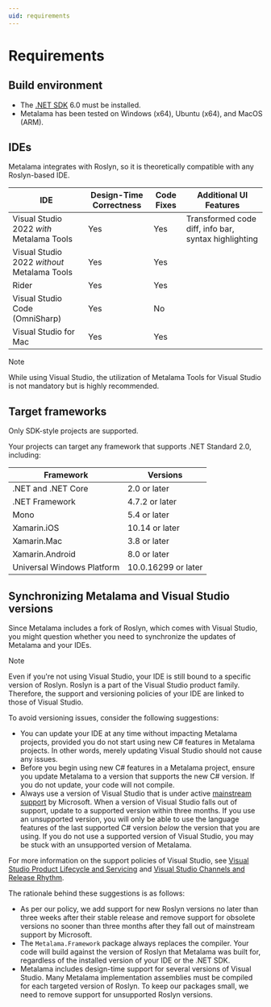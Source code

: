 ```yaml
---
uid: requirements
---
```


# Requirements

## Build environment

* The [.NET SDK](https://dotnet.microsoft.com/download) 6.0 must be installed.
* Metalama has been tested on Windows (x64), Ubuntu (x64), and MacOS (ARM).

## IDEs

Metalama integrates with Roslyn, so it is theoretically compatible with any Roslyn-based IDE.

| IDE | Design-Time Correctness | Code Fixes | Additional UI Features |
| --- | ----------------------- | ---------- | ---------------------- |
| Visual Studio 2022 _with_ Metalama Tools | Yes | Yes | Transformed code diff, info bar, syntax highlighting |
| Visual Studio 2022 _without_ Metalama Tools | Yes | Yes | |
| Rider | Yes | Yes | |
| Visual Studio Code (OmniSharp) | Yes | No | |
| Visual Studio for Mac | Yes | Yes |

> [!NOTE]
> While using Visual Studio, the utilization of Metalama Tools for Visual Studio is not mandatory but is highly recommended.

## Target frameworks

Only SDK-style projects are supported.

Your projects can target any framework that supports .NET Standard 2.0, including:

| Framework | Versions |
|-----------|-----------|
| .NET and .NET Core	| 2.0 or later |
| .NET Framework | 4.7.2  or later |
| Mono |	5.4 or later |
| Xamarin.iOS	 | 10.14 or later |
| Xamarin.Mac |	3.8 or later |
| Xamarin.Android |	8.0 or later |
| Universal Windows Platform	| 10.0.16299 or later |

## Synchronizing Metalama and Visual Studio versions

Since Metalama includes a fork of Roslyn, which comes with Visual Studio, you might question whether you need to synchronize the updates of Metalama and your IDEs.

> [!NOTE]
> Even if you're not using Visual Studio, your IDE is still bound to a specific version of Roslyn. Roslyn is a part of the Visual Studio product family. Therefore, the support and versioning policies of your IDE are linked to those of Visual Studio.

To avoid versioning issues, consider the following suggestions:

* You can update your IDE at any time without impacting Metalama projects, provided you do not start using new C# features in Metalama projects. In other words, merely updating Visual Studio should not cause any issues.
* Before you begin using new C# features in a Metalama project, ensure you update Metalama to a version that supports the new C# version. If you do not update, your code will not compile.
* Always use a version of Visual Studio that is under active [mainstream support](https://docs.microsoft.com/en-us/lifecycle/policies/fixed#mainstream-support) by Microsoft. When a version of Visual Studio falls out of support, update to a supported version within three months. If you use an unsupported version, you will only be able to use the language features of the last supported C# version _below_ the version that you are using. If you do not use a supported version of Visual Studio, you may be stuck with an unsupported version of Metalama.

For more information on the support policies of Visual Studio, see [Visual Studio Product Lifecycle and Servicing](https://docs.microsoft.com/en-us/visualstudio/productinfo/vs-servicing) and [Visual Studio Channels and Release Rhythm](https://docs.microsoft.com/en-us/visualstudio/productinfo/release-rhythm).

The rationale behind these suggestions is as follows:

* As per our policy, we add support for new Roslyn versions no later than three weeks after their stable release and remove support for obsolete versions no sooner than three months after they fall out of mainstream support by Microsoft.
* The `Metalama.Framework` package always replaces the compiler. Your code will build against the version of Roslyn that Metalama was built for, regardless of the installed version of your IDE or the .NET SDK.
* Metalama includes design-time support for several versions of Visual Studio. Many Metalama implementation assemblies must be compiled for each targeted version of Roslyn. To keep our packages small, we need to remove support for unsupported Roslyn versions.


